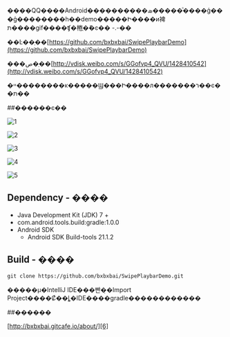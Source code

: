 ����QQ����Android����������ܣ�����ͦ����ģ���ģ��������һ��demo�����Ի����и裨ת����gif����ʧ�棬ֻ�ܽ�ͼ�� -.-��

��Ŀ��ַ��[https://github.com/bxbxbai/SwipePlaybarDemo](https://github.com/bxbxbai/SwipePlaybarDemo)

���ص�ַ��[http://vdisk.weibo.com/s/GGofvp4_QVU/1428410542](http://vdisk.weibo.com/s/GGofvp4_QVU/1428410542)

�ײ��������ĸ�����Ϣ���Ի����л�������ר��ͼ��ת��


##������ͼ��

![1][1]

![2][2] 

![3][3]

![4][4]

![5][5]


## Dependency - ����
  - Java Development Kit (JDK) 7 +
  - com.android.tools.build:gradle:1.0.0
  - Android SDK
    - Android SDK Build-tools 21.1.2


## Build - ����

    git clone https://github.com/bxbxbai/SwipePlaybarDemo.git

�����µ�IntelliJ IDE���빤�̣�Import Project����Ȼ��ȴ�IDE����gradle������������

##������

[http://bxbxbai.gitcafe.io/about/][6]


  [1]: http://i2.tietuku.com/de77e5c2f25e89f1.png
  [2]: http://i3.tietuku.com/ba17970dc1f94ad7.png
  [3]: http://i3.tietuku.com/f0be1aeb9341da95.png
  [4]: http://i3.tietuku.com/e20711a8c2e377d3.png
  [5]: http://i3.tietuku.com/64e0e9519e050fc9.png
  [6]: http://bxbxbai.gitcafe.io/about/